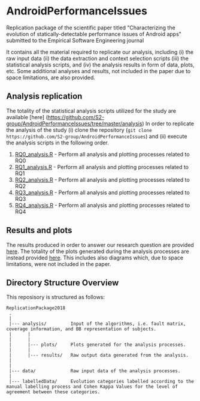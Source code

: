 # AndroidPerformanceIssues
Replication package of the scientific paper titled  "Characterizing the evolution of statically-detectable performance issues of Android apps" submitted to the Empirical Software Engineering journal

It contains all the material required to replicate our analysis, including (i) the raw input data (ii) the data extraction and context selection scripts (iii) the statistical analysis scripts, and (iv) the analysis results in form of data, plots, etc. Some additional analyses and results, not included in the paper due to space limitations, are also provided.


Analysis replication
---------------
The totality of the statistical analysis scripts utilized for the study are available [here]
(https://github.com/S2-group/AndroidPerformanceIssues/tree/master/analysis)
In order to replicate the analysis of the study (i) clone the repository (`git clone https://github.com/S2-group/AndroidPerformanceIssues`) and (ii) execute the analysis scripts in the following order.

1. [RQ0_analysis.R](https://github.com/S2-group/AndroidPerformanceIssues/blob/master/analysis/RQ0_analysis.R) - Perform all analysis and plotting processes related to RQ0 
2. [RQ1_analysis.R](https://github.com/S2-group/AndroidPerformanceIssues/blob/master/analysis/RQ1_analysis.R) - Perform all analysis and plotting processes related to RQ1 
3. [RQ2_analysis.R](https://github.com/S2-group/AndroidPerformanceIssues/blob/master/analysis/RQ2_analysis.R) - Perform all analysis and plotting processes related to RQ2 
4. [RQ3_analysis.R](https://github.com/S2-group/AndroidPerformanceIssues/blob/master/analysis/RQ3_analysis.R) - Perform all analysis and plotting processes related to RQ3
5. [RQ4_analysis.R](https://github.com/S2-group/AndroidPerformanceIssues/blob/master/analysis/RQ4_analysis.R) - Perform all analysis and plotting processes related to RQ4


Results and plots
---------------
The results produced in order to answer our research question are provided [here](https://github.com/S2-group/AndroidPerformanceIssues/tree/master/analysis/results).
The totality of the plots generated during the analysis processes are instead provided [here](https://github.com/S2-group/AndroidPerformanceIssues/tree/master/analysis/plots). This includes also diagrams which, due to space limitations, were not included in the paper.

Directory Structure Overview
---------------
This reposisory is structured as follows:

    ReplicationPackage2018
     .
     |
     |--- analysis/         Input of the algorithms, i.e. fault matrix, coverage information, and BB representation of subjects.
     |      |
     |      |
     |      |--- plots/     Plots generated for the analysis processes. 
     |      |
     |      |--- results/   Raw output data generated from the analysis.
     |
     |
     |--- data/             Raw input data of the analysis processes.
     |
     |--- labelledData/     Evolution categories labelled according to the manual labelling process and Cohen Kappa Values for the level of agreement between these categories.
     
